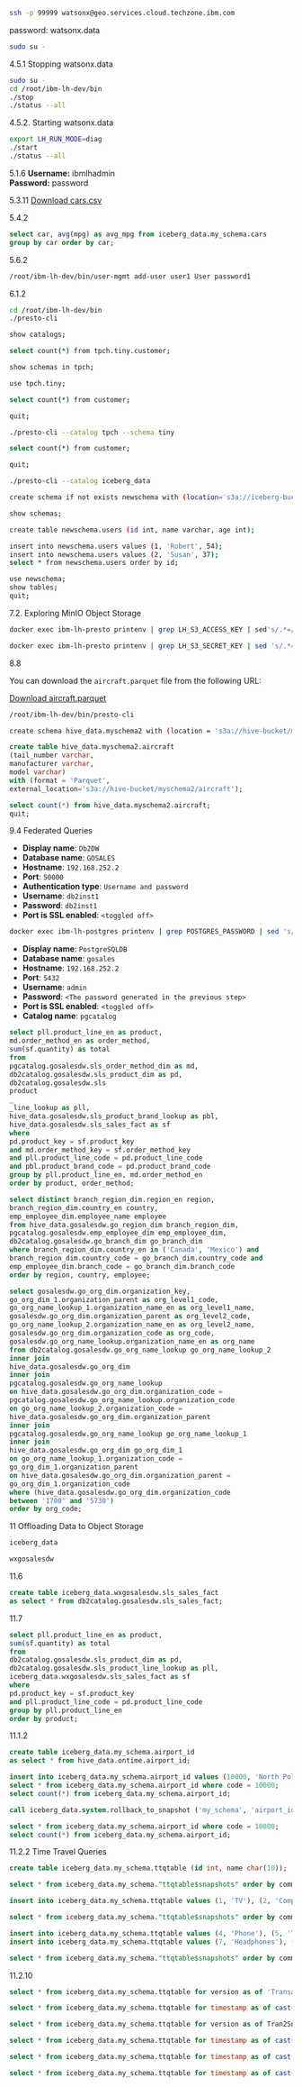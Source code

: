 ```bash
ssh -p 99999 watsonx@geo.services.cloud.techzone.ibm.com
```
password: watsonx.data

```bash
sudo su -
```


4.5.1   Stopping watsonx.data
```bash
sudo su -
cd /root/ibm-lh-dev/bin
./stop
./status --all
```

4.5.2. Starting watsonx.data
```bash
export LH_RUN_MODE=diag
./start
./status --all
```

5.1.6
**Username:** ibmlhadmin  
**Password:** password

5.3.11
[Download cars.csv](https://github.com/aseelert/watsonx-data-enablement-l3/raw/main/cars.csv)


5.4.2
```sql  
select car, avg(mpg) as avg_mpg from iceberg_data.my_schema.cars
group by car order by car;
```

5.6.2
```bash
/root/ibm-lh-dev/bin/user-mgmt add-user user1 User password1
```

6.1.2
```bash
cd /root/ibm-lh-dev/bin
./presto-cli
```
```bash
show catalogs;
```
```bash
select count(*) from tpch.tiny.customer;
```
```bash
show schemas in tpch;
```
```bash
use tpch.tiny;
```
```bash
select count(*) from customer;
```
```bash
quit;
```
```bash
./presto-cli --catalog tpch --schema tiny
```
```bash
select count(*) from customer;
```
```bash
quit;
```
```bash
./presto-cli --catalog iceberg_data 
```
```bash
create schema if not exists newschema with (location='s3a://iceberg-bucket/newschema');
```
```bash
show schemas;
```
```bash
create table newschema.users (id int, name varchar, age int);
```
```bash
insert into newschema.users values (1, 'Robert', 54);
insert into newschema.users values (2, 'Susan', 37);
select * from newschema.users order by id;
```
```bash
use newschema;
show tables;
quit;
```

7.2. Exploring MinIO Object Storage
```bash
docker exec ibm-lh-presto printenv | grep LH_S3_ACCESS_KEY | sed's/.*=//'
```
```bash
docker exec ibm-lh-presto printenv | grep LH_S3_SECRET_KEY | sed 's/.*=//'
```

8.8

You can download the `aircraft.parquet` file from the following URL:

[Download aircraft.parquet](https://github.com/aseelert/watsonx-data-enablement-l3/raw/main/aircraft.parquet)

```bash
/root/ibm-lh-dev/bin/presto-cli
```
```bash
create schema hive_data.myschema2 with (location = 's3a://hive-bucket/myschema2');
```
```sql
create table hive_data.myschema2.aircraft
(tail_number varchar,
manufacturer varchar,
model varchar) 
with (format = 'Parquet',
external_location='s3a://hive-bucket/myschema2/aircraft');
```
```sql
select count(*) from hive_data.myschema2.aircraft;
quit;
```

9.4 Federated Queries

- **Display name**: `Db2DW`
- **Database name**: `GOSALES`
- **Hostname**: `192.168.252.2`
- **Port**: `50000`
- **Authentication type**: `Username and password`
- **Username**: `db2inst1`
- **Password**: `db2inst1`
- **Port is SSL enabled**: `<toggled off>`


```bash
docker exec ibm-lh-postgres printenv | grep POSTGRES_PASSWORD | sed 's/.*=//'
```

- **Display name**: `PostgreSQLDB`
- **Database name**: `gosales`
- **Hostname**: `192.168.252.2`
- **Port**: `5432`
- **Username**: `admin`
- **Password**: `<The password generated in the previous step>`
- **Port is SSL enabled**: `<toggled off>`
- **Catalog name**: `pgcatalog`

```sql
select pll.product_line_en as product,
md.order_method_en as order_method,
sum(sf.quantity) as total
from
pgcatalog.gosalesdw.sls_order_method_dim as md,
db2catalog.gosalesdw.sls_product_dim as pd,
db2catalog.gosalesdw.sls
product
_
_line_lookup as pll,
hive_data.gosalesdw.sls_product_brand_lookup as pbl,
hive_data.gosalesdw.sls_sales_fact as sf
where
pd.product_key = sf.product_key
and md.order_method_key = sf.order_method_key
and pll.product_line_code = pd.product_line_code
and pbl.product_brand_code = pd.product_brand_code
group by pll.product_line_en, md.order_method_en
order by product, order_method;
```

```sql
select distinct branch_region_dim.region_en region,
branch_region_dim.country_en country,
emp_employee_dim.employee_name employee
from hive_data.gosalesdw.go_region_dim branch_region_dim,
pgcatalog.gosalesdw.emp_employee_dim emp_employee_dim,
db2catalog.gosalesdw.go_branch_dim go_branch_dim
where branch_region_dim.country_en in ('Canada', 'Mexico') and
branch_region_dim.country_code = go_branch_dim.country_code and
emp_employee_dim.branch_code = go_branch_dim.branch_code
order by region, country, employee;
```

```sql
select gosalesdw.go_org_dim.organization_key,
go_org_dim_1.organization_parent as org_level1_code,
go_org_name_lookup_1.organization_name_en as org_level1_name,
gosalesdw.go_org_dim.organization_parent as org_level2_code,
go_org_name_lookup_2.organization_name_en as org_level2_name,
gosalesdw.go_org_dim.organization_code as org_code,
gosalesdw.go_org_name_lookup.organization_name_en as org_name
from db2catalog.gosalesdw.go_org_name_lookup go_org_name_lookup_2
inner join
hive_data.gosalesdw.go_org_dim
inner join
pgcatalog.gosalesdw.go_org_name_lookup
on hive_data.gosalesdw.go_org_dim.organization_code =
pgcatalog.gosalesdw.go_org_name_lookup.organization_code
on go_org_name_lookup_2.organization_code =
hive_data.gosalesdw.go_org_dim.organization_parent
inner join
pgcatalog.gosalesdw.go_org_name_lookup go_org_name_lookup_1
inner join
hive_data.gosalesdw.go_org_dim go_org_dim_1
on go_org_name_lookup_1.organization_code =
go_org_dim_1.organization_parent
on hive_data.gosalesdw.go_org_dim.organization_parent =
go_org_dim_1.organization_code
where (hive_data.gosalesdw.go_org_dim.organization_code
between '1700' and '5730')
order by org_code;
```

11 Offloading Data to Object Storage
```bash
iceberg_data
```
```bash
wxgosalesdw
```
11.6
```sql
create table iceberg_data.wxgosalesdw.sls_sales_fact
as select * from db2catalog.gosalesdw.sls_sales_fact;
```

11.7
```sql
select pll.product_line_en as product,
sum(sf.quantity) as total
from
db2catalog.gosalesdw.sls_product_dim as pd,
db2catalog.gosalesdw.sls_product_line_lookup as pll,
iceberg_data.wxgosalesdw.sls_sales_fact as sf
where
pd.product_key = sf.product_key
and pll.product_line_code = pd.product_line_code
group by pll.product_line_en
order by product;
```

11.1.2
```sql
create table iceberg_data.my_schema.airport_id
as select * from hive_data.ontime.airport_id;
```

```sql
insert into iceberg_data.my_schema.airport_id values (10000, 'North Pole: Reindeer Field');
select * from iceberg_data.my_schema.airport_id where code = 10000;
select count(*) from iceberg_data.my_schema.airport_id;
```
```sql
call iceberg_data.system.rollback_to_snapshot ('my_schema', 'airport_id', <snapshotID>);
```

```sql
select * from iceberg_data.my_schema.airport_id where code = 10000;
select count(*) from iceberg_data.my_schema.airport_id;
```

11.2.2 Time Travel Queries
```sql
create table iceberg_data.my_schema.ttqtable (id int, name char(10));
```
```sql
select * from iceberg_data.my_schema."ttqtable$snapshots" order by committed_at;
```
```sql
insert into iceberg_data.my_schema.ttqtable values (1, 'TV'), (2, 'Computer'), (3, 'Stereo');
```
```sql
select * from iceberg_data.my_schema."ttqtable$snapshots" order by committed_at;
```
```sql
insert into iceberg_data.my_schema.ttqtable values (4, 'Phone'), (5, 'Tablet'), (6, 'Camera');
insert into iceberg_data.my_schema.ttqtable values (7, 'Headphones'), (8, 'Microphone'), (9, 'Watch');
```
```sql
select * from iceberg_data.my_schema."ttqtable$snapshots" order by committed_at;
```

11.2.10
```sql
select * from iceberg_data.my_schema.ttqtable for version as of 'Transaction1SnapshotID' order by id;
```
```sql
select * from iceberg_data.my_schema.ttqtable for timestamp as of cast('Tran1Time' as timestamp with time zone) order by id;
```
```sql
select * from iceberg_data.my_schema.ttqtable for version as of Tran2SnapshotID order by id;
```
```sql
select * from iceberg_data.my_schema.ttqtable for timestamp as of cast('Tran3Time' as timestamp with time zone) order by id;
```
```sql
select * from iceberg_data.my_schema.ttqtable for timestamp as of cast('Pick-a-time-between-Tran2Time-and-Tran3Time' as timestamp with time zone) order by id;
```
```sql
select * from iceberg_data.my_schema.ttqtable for timestamp as of cast('2023-01-01 00:00:00.000 UTC' as timestamp with time zone) order by id;
```
